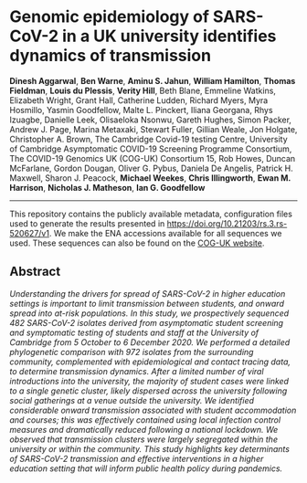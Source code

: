 # Genomic epidemiology of SARS-CoV-2 in a UK university identifies dynamics of transmission

**Dinesh Aggarwal**, **Ben Warne**, **Aminu S. Jahun**, **William Hamilton**, **Thomas Fieldman**, **Louis du Plessis**, **Verity Hill**, Beth Blane, Emmeline Watkins, Elizabeth Wright, Grant Hall, Catherine Ludden, Richard Myers, Myra Hosmillo, Yasmin Goodfellow, Malte L. Pinckert, Iliana Georgana, Rhys Izuagbe, Danielle Leek, Olisaeloka Nsonwu, Gareth Hughes, Simon Packer, Andrew J. Page, Marina Metaxaki, Stewart Fuller, Gillian Weale, Jon Holgate, Christopher A. Brown, The Cambridge Covid-19 testing Centre, University of Cambridge Asymptomatic COVID-19 Screening Programme Consortium, The COVID-19 Genomics UK (COG-UK) Consortium 15, Rob Howes, Duncan McFarlane, Gordon Dougan, Oliver G. Pybus, Daniela De Angelis, Patrick H. Maxwell, Sharon J. Peacock, **Michael Weekes**, **Chris Illingworth**, **Ewan M. Harrison**, **Nicholas J. Matheson**, **Ian G. Goodfellow**

---

This repository contains the publicly available metadata, configuration files used to generate the results presented in https://doi.org/10.21203/rs.3.rs-520627/v1. 
We make the ENA accessions available for all sequences we used. These sequences can also be found on the [COG-UK website](https://www.cogconsortium.uk).

## Abstract

_Understanding the drivers for spread of SARS-CoV-2 in higher education settings is important to limit transmission between students, and onward spread into at-risk populations. In this study, we prospectively sequenced 482 SARS-CoV-2 isolates derived from asymptomatic student screening and symptomatic testing of students and staff at the University of Cambridge from 5 October to 6 December 2020. We performed a detailed phylogenetic comparison with 972 isolates from the surrounding community, complemented with epidemiological and contact tracing data, to determine transmission dynamics. After a limited number of viral introductions into the university, the majority of student cases were linked to a single genetic cluster, likely dispersed across the university following social gatherings at a venue outside the university. We identified considerable onward transmission associated with student accommodation and courses; this was effectively contained using local infection control measures and dramatically reduced following a national lockdown. We observed that transmission clusters were largely segregated within the university or within the community. This study highlights key determinants of SARS-CoV-2 transmission and effective interventions in a higher education setting that will inform public health policy during pandemics._
